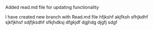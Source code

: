 Added read.md file for updating functionality





I have created new branch with Read.md file
hfjkshf akjfksh sfhjkdhf 
sjkfjkhsf 
sdjfjksdhf sfkjhdksj 
dfgkjdf dgjhdg djgfj sdgf
